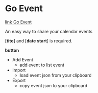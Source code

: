 # Go Event

[link Go Event](https://lckyn.github.io/go-event/index.html)

An easy way to share your calendar events.

[**tite**] and [**date start**] is required.

**button**
* Add Event
  * add event to list event 
* Import
  * load event json from your clipboard
* Export
  * copy event json to your clipboard